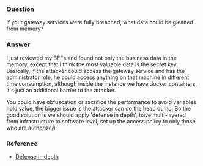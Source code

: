 ### Question

If your gateway services were fully breached, what data could be gleaned from memory?

### Answer

I just reviewed my BFFs and found not only the business data in the memory, except that I think the most valuable data is the secret key.  Basically, if the attacker could access the gateway service and has the administrator role, he could access anything on that machine in different time consumption, although inside the instance we have docker containers, it's just an additional barrier to the attacker.

You could have obfuscation or sacrifice the performance to avoid variables hold value, the bigger issue is the attacker can do the heap dump.  So the good solution is we should apply 'defense in depth', have multi-layered from infrastructure to software level, set up the access policy to only those who are authorized.

### Reference
- [Defense in depth](https://en.wikipedia.org/wiki/Defense_in_depth_(computing))
